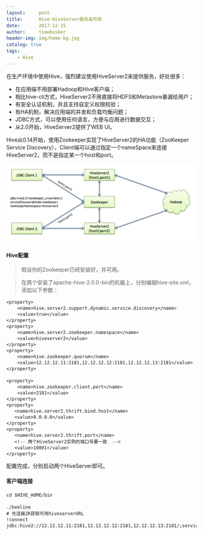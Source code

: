 ```yaml
---
layout:     post
title:      Hive-HiveServer服务高可用
date:       2017-12-15
author:     timebusker
header-img: img/home-bg.jpg
catalog: true
tags:
    - Hive
---
```


在生产环境中使用Hive，强烈建议使用HiveServer2来提供服务，好处很多：
- 在应用端不用部署Hadoop和Hive客户端；
- 相比hive-cli方式，HiveServer2不用直接将HDFS和Metastore暴漏给用户；
- 有安全认证机制，并且支持自定义权限校验；
- 有HA机制，解决应用端的并发和负载均衡问题；
- JDBC方式，可以使用任何语言，方便与应用进行数据交互；
- 从2.0开始，HiveServer2提供了WEB UI。

Hive从0.14开始，使用Zookeeper实现了HiveServer2的HA功能（ZooKeeper Service Discovery），Client端可以通过指定一个nameSpace来连接HiveServer2，而不是指定某一个host和port。

![HiveServer服务高可用](img/older/hive/4.png)

#### Hive配置
> 假设你的Zookeeper已经安装好，并可用。

> 在两个安装了apache-hive-2.0.0-bin的机器上，分别编辑hive-site.xml，添加以下参数：

```
<property>
    <name>hive.server2.support.dynamic.service.discovery</name>
    <value>true</value>
</property>
<property>
    <name>hive.server2.zookeeper.namespace</name>
    <value>hiveserver2</value>
</property>
<property>
    <name>hive.zookeeper.quorum</name>
    <value>12.12.12.11:2181,12.12.12.12:2181,12.12.12.13:2181</value>
</property>
 
<property>
    <name>hive.zookeeper.client.port</name>
    <value>2181</value>
</property>
<property>
   <name>hive.server2.thrift.bind.host</name>
   <value>0.0.0.0</value>
</property>
<property>
   <name>hive.server2.thrift.port</name>
   <!-- 两个HiveServer2实例的端口号要一致  -->
   <value>10001</value>
</property>
```

配置完成，分别启动两个HiveServer即可。

#### 客户端连接

```
cd $HIVE_HOME/bin

./beeline
# 先连接ZK获取可用hiveserverURL
!connect jdbc:hive2://12.12.12.11:2181,12.12.12.12:2181,12.12.12.13:2181/;serviceDiscoveryMode=zooKeeper;zooKeeperNamespace=hiveserver2
```
